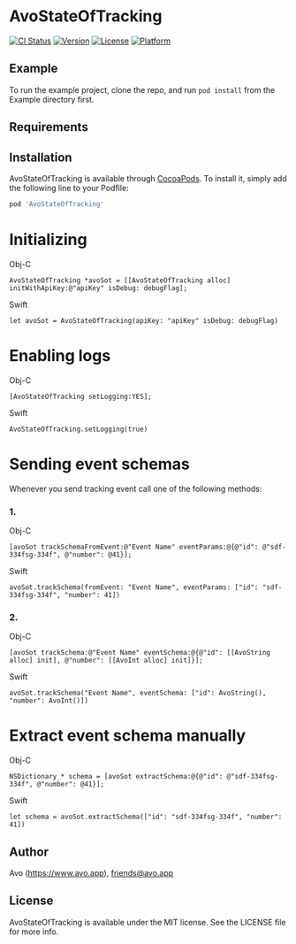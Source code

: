 # AvoStateOfTracking

[![CI Status](https://img.shields.io/travis/AlexeyVerein/AvoStateOfTracking.svg?style=flat)](https://travis-ci.org/AlexeyVerein/AvoStateOfTracking)
[![Version](https://img.shields.io/cocoapods/v/AvoStateOfTracking.svg?style=flat)](https://cocoapods.org/pods/AvoStateOfTracking)
[![License](https://img.shields.io/cocoapods/l/AvoStateOfTracking.svg?style=flat)](https://cocoapods.org/pods/AvoStateOfTracking)
[![Platform](https://img.shields.io/cocoapods/p/AvoStateOfTracking.svg?style=flat)](https://cocoapods.org/pods/AvoStateOfTracking)

## Example

To run the example project, clone the repo, and run `pod install` from the Example directory first.

## Requirements

## Installation

AvoStateOfTracking is available through [CocoaPods](https://cocoapods.org). To install
it, simply add the following line to your Podfile:

```ruby
pod 'AvoStateOfTracking'
```

# Initializing

Obj-C

    AvoStateOfTracking *avoSot = [[AvoStateOfTracking alloc] initWithApiKey:@"apiKey" isDebug: debugFlag];
        
Swift

    let avoSot = AvoStateOfTracking(apiKey: "apiKey" isDebug: debugFlag)
    
# Enabling logs

Obj-C

    [AvoStateOfTracking setLogging:YES];
        
Swift

    AvoStateOfTracking.setLogging(true)

# Sending event schemas

Whenever you send tracking event call one of the following methods:

### 1.

Obj-C

    [avoSot trackSchemaFromEvent:@"Event Name" eventParams:@{@"id": @"sdf-334fsg-334f", @"number": @41}];
    
Swift
    
    avoSot.trackSchema(fromEvent: "Event Name", eventParams: ["id": "sdf-334fsg-334f", "number": 41])
    
### 2.

Obj-C

    [avoSot trackSchema:@"Event Name" eventSchema:@{@"id": [[AvoString alloc] init], @"number": [[AvoInt alloc] init]}];
    
Swift

    avoSot.trackSchema("Event Name", eventSchema: ["id": AvoString(), "number": AvoInt()])

# Extract event schema manually

Obj-C

    NSDictionary * schema = [avoSot extractSchema:@{@"id": @"sdf-334fsg-334f", @"number": @41}];
    
Swift
    
    let schema = avoSot.extractSchema(["id": "sdf-334fsg-334f", "number": 41])

## Author

Avo (https://www.avo.app), friends@avo.app

## License

AvoStateOfTracking is available under the MIT license. See the LICENSE file for more info.
